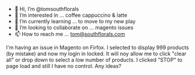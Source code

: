 - 👋 Hi, I’m @tomsouthflorals
- 👀 I’m interested in ... coffee cappuccino & latte
- 🌱 I’m currently learning ... to move to my new play
- 💞️ I’m looking to collaborate on ... magento issues
- 📫 How to reach me ... tom@southflorals.com

<!---
tomsouthflorals/tomsouthflorals is a ✨ special ✨ repository because its `README.md` (this file) appears on your GitHub profile.
You can click the Preview link to take a look at your changes.
--->
I'm having an issue in Magento on Firfox. I selected to display 999 products (by mistake) and now my login in locked. It will noy allow me to click "clear all" or drop down to select a low number of products.
I clicked "STOP" to page load and still I have no control.
Any ideas?
